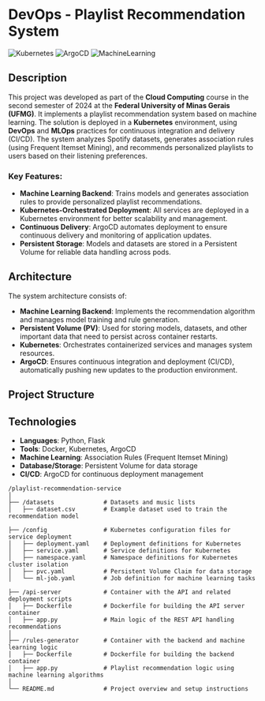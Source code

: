 # DevOps - Playlist Recommendation System  

![Kubernetes](https://img.shields.io/badge/Kubernetes-✓-blue) ![ArgoCD](https://img.shields.io/badge/ArgoCD-✓-orange) ![MachineLearning](https://img.shields.io/badge/Machine%20Learning-✓-green)  

## Description  

This project was developed as part of the **Cloud Computing** course in the second semester of 2024 at the **Federal University of Minas Gerais (UFMG)**. It implements a playlist recommendation system based on machine learning. The solution is deployed in a **Kubernetes** environment, using **DevOps** and **MLOps** practices for continuous integration and delivery (CI/CD). The system analyzes Spotify datasets, generates association rules (using Frequent Itemset Mining), and recommends personalized playlists to users based on their listening preferences.

### Key Features:  
- **Machine Learning Backend**: Trains models and generates association rules to provide personalized playlist recommendations.  
- **Kubernetes-Orchestrated Deployment**: All services are deployed in a Kubernetes environment for better scalability and management.  
- **Continuous Delivery**: ArgoCD automates deployment to ensure continuous delivery and monitoring of application updates.  
- **Persistent Storage**: Models and datasets are stored in a Persistent Volume for reliable data handling across pods.

## Architecture  

The system architecture consists of:  

- **Machine Learning Backend**: Implements the recommendation algorithm and manages model training and rule generation.  
- **Persistent Volume (PV)**: Used for storing models, datasets, and other important data that need to persist across container restarts.  
- **Kubernetes**: Orchestrates containerized services and manages system resources.  
- **ArgoCD**: Ensures continuous integration and deployment (CI/CD), automatically pushing new updates to the production environment.  

## Project Structure  

## Technologies  

- **Languages**: Python, Flask  
- **Tools**: Docker, Kubernetes, ArgoCD  
- **Machine Learning**: Association Rules (Frequent Itemset Mining)  
- **Database/Storage**: Persistent Volume for data storage  
- **CI/CD**: ArgoCD for continuous deployment management  

```plaintext
/playlist-recommendation-service
│
├── /datasets              # Datasets and music lists
│   ├── dataset.csv        # Example dataset used to train the recommendation model

├── /config                # Kubernetes configuration files for service deployment
│   ├── deployment.yaml    # Deployment definitions for Kubernetes
│   ├── service.yaml       # Service definitions for Kubernetes
│   ├── namespace.yaml     # Namespace definitions for Kubernetes cluster isolation
│   ├── pvc.yaml           # Persistent Volume Claim for data storage
│   └── ml-job.yaml        # Job definition for machine learning tasks

├── /api-server            # Container with the API and related deployment scripts
│   ├── Dockerfile         # Dockerfile for building the API server container
│   ├── app.py             # Main logic of the REST API handling recommendations
│
├── /rules-generator       # Container with the backend and machine learning logic
│   ├── Dockerfile         # Dockerfile for building the backend container
│   ├── app.py             # Playlist recommendation logic using machine learning algorithms
│
└── README.md              # Project overview and setup instructions
